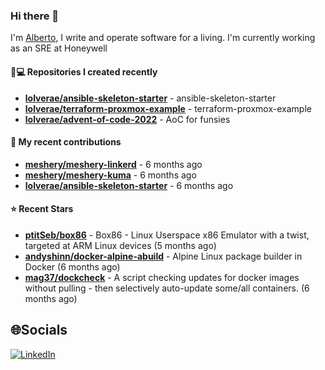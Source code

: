 ### Hi there 👋

I'm [Alberto](https://albertolvera.com), I write and operate software for a living. I'm currently working as an SRE at Honeywell

#### 👨💻 Repositories I created recently
- **[lolverae/ansible-skeleton-starter](https://github.com/lolverae/ansible-skeleton-starter)** - ansible-skeleton-starter
- **[lolverae/terraform-proxmox-example](https://github.com/lolverae/terraform-proxmox-example)** - terraform-proxmox-example
- **[lolverae/advent-of-code-2022](https://github.com/lolverae/advent-of-code-2022)** - AoC for funsies

#### 🚀 My recent contributions
- **[meshery/meshery-linkerd](https://github.com/meshery/meshery-linkerd)** - 6 months ago
- **[meshery/meshery-kuma](https://github.com/meshery/meshery-kuma)** - 6 months ago
- **[lolverae/ansible-skeleton-starter](https://github.com/lolverae/ansible-skeleton-starter)** - 6 months ago

#### ⭐ Recent Stars
- **[ptitSeb/box86](https://github.com/ptitSeb/box86)** - Box86 - Linux Userspace x86 Emulator with a twist, targeted at ARM Linux devices (5 months ago)
- **[andyshinn/docker-alpine-abuild](https://github.com/andyshinn/docker-alpine-abuild)** - Alpine Linux package builder in Docker (6 months ago)
- **[mag37/dockcheck](https://github.com/mag37/dockcheck)** - A script checking updates for docker images without pulling - then selectively auto-update some/all containers. (6 months ago)

## 🌐Socials
[![LinkedIn](https://img.shields.io/badge/LinkedIn-%230077B5.svg?logo=linkedin&logoColor=white)](https://www.linkedin.com/in/luis-alberto-olvera/)
